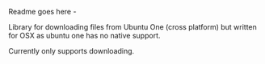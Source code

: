 Readme goes here -

Library for downloading files from Ubuntu One (cross platform) but written for OSX as ubuntu one has no native support.

Currently only supports downloading.
